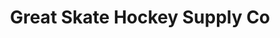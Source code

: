 ---
title: "Great Skate Hockey Supply Co"
url: /buffalo/great-skate-hockey-supply-co/
shop: sports
---